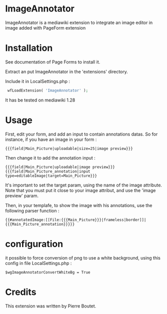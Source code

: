 # ImageAnnotator

ImageAnnotator is a mediawiki extension to integrate an image editor in image added with PageForm extension

# Installation

See documentation of Page Forms to install it.

Extract an put ImageAnnotator  in the 'extensions' directory.

Include it in LocalSettings.php :
```php
 wfLoadExtension( 'ImageAnnotator' );
 ```

It has be tested on mediawiki 1.28

# Usage

First, edit your form, and add an input to contain annotations datas.
So for instance, if you have an image in your form : 
```
{{{field|Main_Picture|uploadable|size=25|image preview}}}
 ```
 
Then change it to add the annotation input : 
```
{{{field|Main_Picture|uploadable|image preview}}}
{{{field|Main_Picture_annotation|input type=editableImage|target=Main_Picture}}}
 ```
 
It's important to set the target param, using the name of the image attribute. Note that you must put it close to your image attribut, and use the 'image preview' param.
 
 Then, in your templafe, to show the image with his annotations, use the following parser function :

```
{{#annotatedImage:[[File:{{{Main_Picture}}}|frameless|border]]|{{{Main_Picture_annotation}}}}}
 ```
 
# configuration

it possible to force conversion of png to use a white background, using this config in file LocalSettings.php :
```
$wgImageAnnotatorConvertWhiteBg = True
```
 
# Credits

This extension was written by Pierre Boutet.

